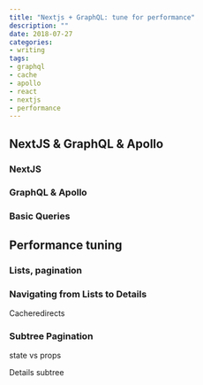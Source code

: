```yaml
---
title: "Nextjs + GraphQL: tune for performance"
description: ""
date: 2018-07-27
categories:
- writing
tags:
- graphql
- cache
- apollo
- react
- nextjs
- performance
---
```


## NextJS & GraphQL & Apollo



### NextJS

### GraphQL & Apollo

### Basic Queries


## Performance tuning


### Lists, pagination


### Navigating from Lists to Details

Cacheredirects

### Subtree Pagination

state vs props

Details subtree